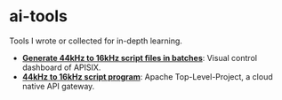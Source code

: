 # ai-tools
Tools I wrote or collected for in-depth learning.

- [**Generate 44kHz to 16kHz script files in batches**](https://github.com/apache/apisix-dashboard): Visual control dashboard of APISIX.
- [**44kHz to 16kHz script program**](https://github.com/apache/apisix): Apache Top-Level-Project, a cloud native API gateway.
